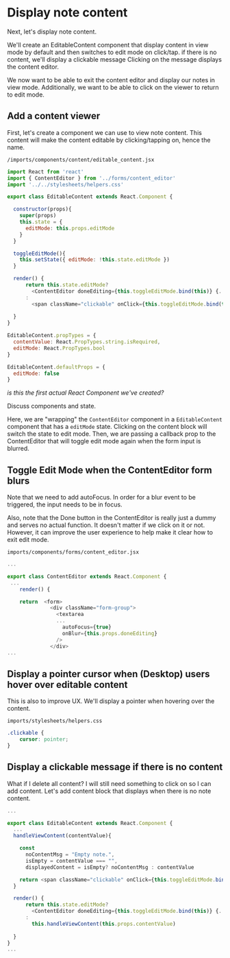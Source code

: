 # Display note content

Next, let's display note content.

We'll create an EditableContent component that display content in view mode by default and then switches to edit mode on click/tap.  if there is no content, we'll display a clickable message  Clicking on the message displays the content editor.

We now want to be able to exit the content editor and display our notes in view mode.  Additionally, we want to be able to click on the viewer to return to edit mode.

## Add a content viewer
First, let's create a component we can use to view note content. This content will make the content editable by clicking/tapping on, hence the name.

``` /imports/components/content/editable_content.jsx ```

```js
import React from 'react'
import { ContentEditor } from '../forms/content_editor'
import '../../stylesheets/helpers.css'

export class EditableContent extends React.Component {

  constructor(props){
    super(props)
    this.state = {
      editMode: this.props.editMode
    }
  }

  toggleEditMode(){
    this.setState({ editMode: !this.state.editMode })
  }

  render() {
      return this.state.editMode?
        <ContentEditor doneEditing={this.toggleEditMode.bind(this)} {...this.props}  />
      :
        <span className="clickable" onClick={this.toggleEditMode.bind(this)}>{this.props.contentValue}</span>
        
  }
}

EditableContent.propTypes = { 
  contentValue: React.PropTypes.string.isRequired,
  editMode: React.PropTypes.bool
}

EditableContent.defaultProps = {
  editMode: false
}
```

_is this the first actual React Component we've created?_

Discuss components and state.

Here, we are "wrapping" the ``` ContentEditor ``` component in a ``` EditableContent ``` component that has a  ```editMode``` state.  Clicking on the content block will switch the state to edit mode.  Then, we are passing a callback prop to the ContentEditor that will toggle edit mode again when the form input is blurred.

## Toggle Edit Mode when the ContentEditor form blurs

Note that we need to add autoFocus. In order for a blur event to be triggered, the input needs to be in focus.

Also, note that the Done button in the ContentEditor is really just a dummy and serves no actual function.  It doesn't matter if we click on it or not.  However, it can improve the user experience to help make it clear how to exit edit mode.

``` imports/components/forms/content_editor.jsx ```

```js
...

export class ContentEditor extends React.Component {
 ...
	render() {

    return  <form>
              <div className="form-group">
                <textarea
                ...
                  autoFocus={true}
                  onBlur={this.props.doneEditing}
                />
              </div>
...
```

## Display a pointer cursor when (Desktop) users hover over editable content
This is also to improve UX.  We'll display a pointer when hovering over the content.

``` imports/stylesheets/helpers.css ```

```css
.clickable {
	cursor: pointer;
}
```

## Display a clickable message if there is no content

What if I delete all content?  I will still need something to click on so I can add content.  Let's add content block that displays when there is no note content.

```js
...

export class EditableContent extends React.Component {
  ...
  handleViewContent(contentValue){

    const 
      noContentMsg = "Empty note.",
      isEmpty = contentValue === "",
      displayedContent = isEmpty? noContentMsg : contentValue

    return <span className="clickable" onClick={this.toggleEditMode.bind(this)}>{displayedContent}</span>
  }

  render() {
      return this.state.editMode?
        <ContentEditor doneEditing={this.toggleEditMode.bind(this)} {...this.props}  />
      :
        this.handleViewContent(this.props.contentValue)
        
  }
}
...
```


